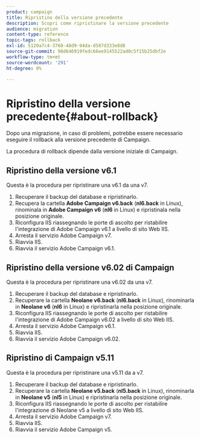 ```yaml
---
product: campaign
title: Ripristino della versione precedente
description: Scopri come ripristinare la versione precedente
audience: migration
content-type: reference
topic-tags: rollback
exl-id: 5120a7c4-3760-48d9-94da-d587d333e8d8
source-git-commit: 98d646919fedc66ee9145522ad0c5f15b25dbf2e
workflow-type: tm+mt
source-wordcount: '291'
ht-degree: 0%

---
```


# Ripristino della versione precedente{#about-rollback}

Dopo una migrazione, in caso di problemi, potrebbe essere necessario eseguire il rollback alla versione precedente di Campaign.

La procedura di rollback dipende dalla versione iniziale di Campaign.

## Ripristino della versione v6.1

Questa è la procedura per ripristinare una v6.1 da una v7.

1. Recuperare il backup del database e ripristinarlo.
1. Recupera la cartella **Adobe Campaign v6.back** (**nl6.back** in Linux), rinominala in **Adobe Campaign v6** (**nl6** in Linux) e ripristinala nella posizione originale.
1. Riconfigura IIS riassegnando le porte di ascolto per ristabilire l&#39;integrazione di Adobe Campaign v6.1 a livello di sito Web IIS.
1. Arresta il servizio Adobe Campaign v7.
1. Riavvia IIS.
1. Riavvia il servizio Adobe Campaign v6.1.

## Ripristino della versione v6.02 di Campaign

Questa è la procedura per ripristinare una v6.02 da una v7.

1. Recuperare il backup del database e ripristinarlo.
1. Recuperare la cartella **Neolane v6.back** (**nl6.back** in Linux), rinominarla in **Neolane v6** (**nl6** in Linux) e ripristinarla nella posizione originale.
1. Riconfigura IIS riassegnando le porte di ascolto per ristabilire l&#39;integrazione di Adobe Campaign v6.02 a livello di sito Web IIS.
1. Arresta il servizio Adobe Campaign v6.1.
1. Riavvia IIS.
1. Riavvia il servizio Adobe Campaign v6.02.

## Ripristino di Campaign v5.11

Questa è la procedura per ripristinare una v5.11 da a v7.

1. Recuperare il backup del database e ripristinarlo.
1. Recuperare la cartella **Neolane v5.back** (**nl5.back** in Linux), rinominarla in **Neolane v5** (**nl5** in Linux) e ripristinarla nella posizione originale.
1. Riconfigura IIS riassegnando le porte di ascolto per ristabilire l&#39;integrazione di Neolane v5 a livello di sito Web IIS.
1. Arresta il servizio Adobe Campaign v7.
1. Riavvia IIS.
1. Riavvia il servizio Adobe Campaign v5.
